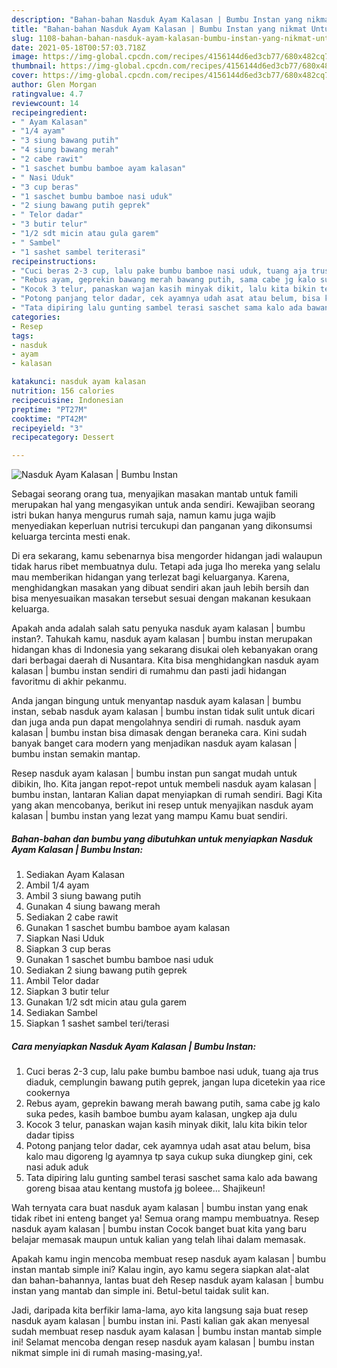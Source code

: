 ```yaml
---
description: "Bahan-bahan Nasduk Ayam Kalasan | Bumbu Instan yang nikmat Untuk Jualan"
title: "Bahan-bahan Nasduk Ayam Kalasan | Bumbu Instan yang nikmat Untuk Jualan"
slug: 1108-bahan-bahan-nasduk-ayam-kalasan-bumbu-instan-yang-nikmat-untuk-jualan
date: 2021-05-18T00:57:03.718Z
image: https://img-global.cpcdn.com/recipes/4156144d6ed3cb77/680x482cq70/nasduk-ayam-kalasan-bumbu-instan-foto-resep-utama.jpg
thumbnail: https://img-global.cpcdn.com/recipes/4156144d6ed3cb77/680x482cq70/nasduk-ayam-kalasan-bumbu-instan-foto-resep-utama.jpg
cover: https://img-global.cpcdn.com/recipes/4156144d6ed3cb77/680x482cq70/nasduk-ayam-kalasan-bumbu-instan-foto-resep-utama.jpg
author: Glen Morgan
ratingvalue: 4.7
reviewcount: 14
recipeingredient:
- " Ayam Kalasan"
- "1/4 ayam"
- "3 siung bawang putih"
- "4 siung bawang merah"
- "2 cabe rawit"
- "1 saschet bumbu bamboe ayam kalasan"
- " Nasi Uduk"
- "3 cup beras"
- "1 saschet bumbu bamboe nasi uduk"
- "2 siung bawang putih geprek"
- " Telor dadar"
- "3 butir telur"
- "1/2 sdt micin atau gula garem"
- " Sambel"
- "1 sashet sambel teriterasi"
recipeinstructions:
- "Cuci beras 2-3 cup, lalu pake bumbu bamboe nasi uduk, tuang aja trus diaduk, cemplungin bawang putih geprek, jangan lupa dicetekin yaa rice cookernya"
- "Rebus ayam, geprekin bawang merah bawang putih, sama cabe jg kalo suka pedes, kasih bamboe bumbu ayam kalasan, ungkep aja dulu"
- "Kocok 3 telur, panaskan wajan kasih minyak dikit, lalu kita bikin telor dadar tipiss"
- "Potong panjang telor dadar, cek ayamnya udah asat atau belum, bisa kalo mau digoreng lg ayamnya tp saya cukup suka diungkep gini, cek nasi aduk aduk"
- "Tata dipiring lalu gunting sambel terasi saschet sama kalo ada bawang goreng bisaa atau kentang mustofa jg boleee... Shajikeun!"
categories:
- Resep
tags:
- nasduk
- ayam
- kalasan

katakunci: nasduk ayam kalasan 
nutrition: 156 calories
recipecuisine: Indonesian
preptime: "PT27M"
cooktime: "PT42M"
recipeyield: "3"
recipecategory: Dessert

---
```



![Nasduk Ayam Kalasan | Bumbu Instan](https://img-global.cpcdn.com/recipes/4156144d6ed3cb77/680x482cq70/nasduk-ayam-kalasan-bumbu-instan-foto-resep-utama.jpg)

Sebagai seorang orang tua, menyajikan masakan mantab untuk famili merupakan hal yang mengasyikan untuk anda sendiri. Kewajiban seorang istri bukan hanya mengurus rumah saja, namun kamu juga wajib menyediakan keperluan nutrisi tercukupi dan panganan yang dikonsumsi keluarga tercinta mesti enak.

Di era  sekarang, kamu sebenarnya bisa mengorder hidangan jadi walaupun tidak harus ribet membuatnya dulu. Tetapi ada juga lho mereka yang selalu mau memberikan hidangan yang terlezat bagi keluarganya. Karena, menghidangkan masakan yang dibuat sendiri akan jauh lebih bersih dan bisa menyesuaikan masakan tersebut sesuai dengan makanan kesukaan keluarga. 



Apakah anda adalah salah satu penyuka nasduk ayam kalasan | bumbu instan?. Tahukah kamu, nasduk ayam kalasan | bumbu instan merupakan hidangan khas di Indonesia yang sekarang disukai oleh kebanyakan orang dari berbagai daerah di Nusantara. Kita bisa menghidangkan nasduk ayam kalasan | bumbu instan sendiri di rumahmu dan pasti jadi hidangan favoritmu di akhir pekanmu.

Anda jangan bingung untuk menyantap nasduk ayam kalasan | bumbu instan, sebab nasduk ayam kalasan | bumbu instan tidak sulit untuk dicari dan juga anda pun dapat mengolahnya sendiri di rumah. nasduk ayam kalasan | bumbu instan bisa dimasak dengan beraneka cara. Kini sudah banyak banget cara modern yang menjadikan nasduk ayam kalasan | bumbu instan semakin mantap.

Resep nasduk ayam kalasan | bumbu instan pun sangat mudah untuk dibikin, lho. Kita jangan repot-repot untuk membeli nasduk ayam kalasan | bumbu instan, lantaran Kalian dapat menyiapkan di rumah sendiri. Bagi Kita yang akan mencobanya, berikut ini resep untuk menyajikan nasduk ayam kalasan | bumbu instan yang lezat yang mampu Kamu buat sendiri.

<!--inarticleads1-->

##### Bahan-bahan dan bumbu yang dibutuhkan untuk menyiapkan Nasduk Ayam Kalasan | Bumbu Instan:

1. Sediakan  Ayam Kalasan
1. Ambil 1/4 ayam
1. Ambil 3 siung bawang putih
1. Gunakan 4 siung bawang merah
1. Sediakan 2 cabe rawit
1. Gunakan 1 saschet bumbu bamboe ayam kalasan
1. Siapkan  Nasi Uduk
1. Siapkan 3 cup beras
1. Gunakan 1 saschet bumbu bamboe nasi uduk
1. Sediakan 2 siung bawang putih geprek
1. Ambil  Telor dadar
1. Siapkan 3 butir telur
1. Gunakan 1/2 sdt micin atau gula garem
1. Sediakan  Sambel
1. Siapkan 1 sashet sambel teri/terasi




<!--inarticleads2-->

##### Cara menyiapkan Nasduk Ayam Kalasan | Bumbu Instan:

1. Cuci beras 2-3 cup, lalu pake bumbu bamboe nasi uduk, tuang aja trus diaduk, cemplungin bawang putih geprek, jangan lupa dicetekin yaa rice cookernya
1. Rebus ayam, geprekin bawang merah bawang putih, sama cabe jg kalo suka pedes, kasih bamboe bumbu ayam kalasan, ungkep aja dulu
1. Kocok 3 telur, panaskan wajan kasih minyak dikit, lalu kita bikin telor dadar tipiss
1. Potong panjang telor dadar, cek ayamnya udah asat atau belum, bisa kalo mau digoreng lg ayamnya tp saya cukup suka diungkep gini, cek nasi aduk aduk
1. Tata dipiring lalu gunting sambel terasi saschet sama kalo ada bawang goreng bisaa atau kentang mustofa jg boleee... Shajikeun!




Wah ternyata cara buat nasduk ayam kalasan | bumbu instan yang enak tidak ribet ini enteng banget ya! Semua orang mampu membuatnya. Resep nasduk ayam kalasan | bumbu instan Cocok banget buat kita yang baru belajar memasak maupun untuk kalian yang telah lihai dalam memasak.

Apakah kamu ingin mencoba membuat resep nasduk ayam kalasan | bumbu instan mantab simple ini? Kalau ingin, ayo kamu segera siapkan alat-alat dan bahan-bahannya, lantas buat deh Resep nasduk ayam kalasan | bumbu instan yang mantab dan simple ini. Betul-betul taidak sulit kan. 

Jadi, daripada kita berfikir lama-lama, ayo kita langsung saja buat resep nasduk ayam kalasan | bumbu instan ini. Pasti kalian gak akan menyesal sudah membuat resep nasduk ayam kalasan | bumbu instan mantab simple ini! Selamat mencoba dengan resep nasduk ayam kalasan | bumbu instan nikmat simple ini di rumah masing-masing,ya!.

